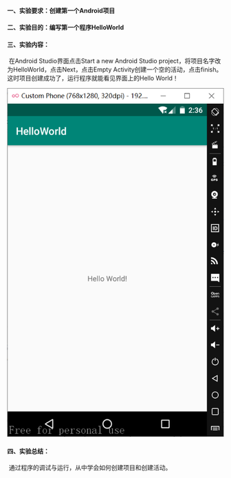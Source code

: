#### 一、实验要求：创建第一个Android项目

#### 二、实验目的：编写第一个程序HelloWorld

#### 三、实验内容：

​	在Android Studio界面点击Start a new Android Studio project，将项目名字改为HelloWorld，点击Next，点击Empty Activity创建一个空的活动，点击finish。这时项目创建成功了，运行程序就能看见界面上的Hello World！

![Image](https://github.com/owahaha/2018118126_Android/raw/master/%E5%AE%9E%E9%AA%8C%E4%B8%80%20HelloWorld/%E5%9B%BE%E7%89%87/1.png)

#### 四、实验总结：

​	通过程序的调试与运行，从中学会如何创建项目和创建活动。

